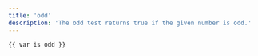 ```yaml
---
title: 'odd'
description: 'The odd test returns true if the given number is odd.'
---
```


```canvas
{{ var is odd }}
```
